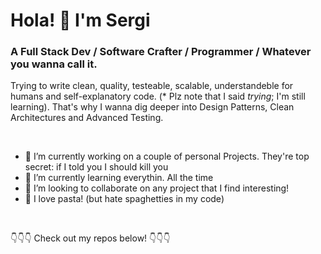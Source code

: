 # Hola! 👋 I'm Sergi
### A Full Stack Dev / Software Crafter / Programmer / Whatever you wanna call it. 
Trying to write clean, quality, testeable, scalable, understandeble for humans and self-explanatory code. (* Plz note that I said *trying*; I'm still learning). That's why I wanna dig deeper into Design Patterns, Clean Architectures and Advanced Testing.

<br>

- 🔭 I’m currently working on a couple of personal Projects. They're top secret: if I told you I should kill you
- 🌱 I’m currently learning everythin. All the time  
- 👯 I’m looking to collaborate on any project that I find interesting!
- 🍝 I love pasta! (but hate spaghetties in my code)

<br>

👇👇👇 Check out my repos below! 👇👇👇
